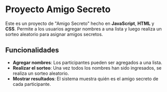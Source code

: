 # Proyecto Amigo Secreto

Este es un proyecto de "Amigo Secreto" hecho en **JavaScript**, **HTML** y **CSS**. Permite a los usuarios agregar nombres a una lista y luego realiza un sorteo aleatorio para asignar amigos secretos.

## Funcionalidades

- **Agregar nombres**: Los participantes pueden ser agregados a una lista.
- **Realizar el sorteo**: Una vez todos los nombres han sido ingresados, se realiza un sorteo aleatorio.
- **Mostrar resultados**: El sistema muestra quién es el amigo secreto de cada participante.
